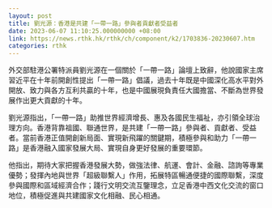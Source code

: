 ```yaml
---
layout: post
title: 劉光源：香港是共建「一帶一路」參與者貢獻者受益者
date: 2023-06-07 11:10:25.000000000 +08:00
link: https://news.rthk.hk/rthk/ch/component/k2/1703836-20230607.htm
categories: rthk
---
```


外交部駐港公署特派員劉光源在一個關於「一帶一路」論壇上致辭，他說國家主席習近平在十年前開創性提出「一帶一路」倡議，過去十年既是中國深化高水平對外開放、致力與各方互利共贏的十年，也是中國展現負責任大國擔當、不斷為世界發展作出更大貢獻的十年。

劉光源指出，「一帶一路」助推世界經濟增長、惠及各國民生福祉，亦引領全球治理方向。香港背靠祖國、聯通世界，是共建「一帶一路」參與者、貢獻者、受益者。當前香港正值開創新局面、實現新飛躍的關鍵期，積極參與和助力「一帶一路」是香港融入國家發展大局、實現自身更好發展的重要環節。

他指出，期待大家把握香港發展大勢，做強法律、航運、會計、金融、諮詢等專業優勢；發揮內地與世界「超級聯繫人」作用，拓展特區暢通便捷的國際聯繫，深度參與國際和區域經濟合作；踐行文明交流互鑒理念，立足香港中西文化交流的窗口地位，積極促進與共建國家文化相融、民心相通。

